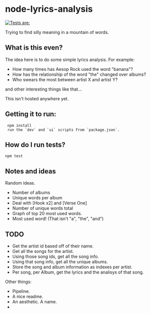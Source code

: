 # node-lyrics-analysis

[![Tests are: ](https://github.com/goatonabicycle/node-lyrics-analysis/actions/workflows/node.js.yml/badge.svg)](https://github.com/goatonabicycle/node-lyrics-analysis/actions/workflows/node.js.yml)

Trying to find silly meaning in a mountain of words.

## What is this even?

The idea here is to do some simple lyrics analysis.
For example:

- How many times has Aesop Rock used the word "banana"?
- How has the relationship of the word "the" changed over albums?
- Who swears the most between artist X and artist Y?

and other interesting things like that...

This isn't hosted anywhere yet.

## Getting it to run:

```
 npm install
 run the `dev` and `ui` scripts from `package.json`.
```

## How do I run tests?

```
npm test
```

## Notes and ideas

Random ideas.

- Number of albums
- Unique words per album
- Deal with [Hook x2] and [Verse One]
- Number of unique words total
- Graph of top 20 most used words.
- Most used word! (That isn't "a", "the", "and")

## TODO

- Get the artist id based off of their name.
- Get all the songs for the artist.
- Using those song ids, get all the song info.
- Using that song info, get all the unique albums.
- Store the song and album information as indexes per artist.
- Per song, per Album, get the lyrics and the analisys of that song.

Other things:

- Pipeline.
- A nice readme.
- An aesthetic. A name.
-
